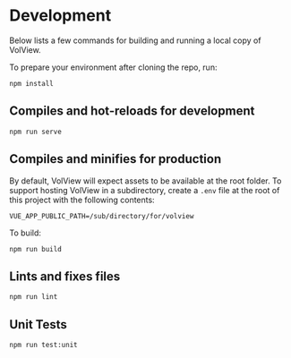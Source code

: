# Development

Below lists a few commands for building and running a local copy of VolView.

To prepare your environment after cloning the repo, run:

```
npm install
```

## Compiles and hot-reloads for development
```
npm run serve
```

## Compiles and minifies for production
By default, VolView will expect assets to be available at the root folder.
To support hosting VolView in a subdirectory, create a `.env` file at the root of this project with the following contents:

```
VUE_APP_PUBLIC_PATH=/sub/directory/for/volview
```

To build:

```
npm run build
```

## Lints and fixes files
```
npm run lint
```

## Unit Tests
```
npm run test:unit
```
